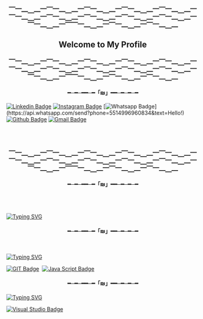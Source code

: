<h3 align= "center">⎺⎻⎼⎽⎼⎻⎺⎻⎼⎽⎼⎻⎺⎻⎼⎽⎼⎻⎺⎻⎼⎽⎼⎻⎺⎻⎼⎽⎼⎻⎺⎻⎼⎽⎼⎻⎺⎻⎼⎽⎼⎻⎺⎻⎼⎽⎼⎻⎺⎻⎼⎽⎼⎻⎺⎻⎼⎽⎼⎻⎺⎻⎼⎽⎼⎻⎺⎺⎻⎼⎽⎼⎻⎺⎻⎼⎽⎼⎻⎺⎻⎼⎽⎼ <br> </h3>
<h2 align= "center"> Welcome to My Profile <br> </h2>
<h3 align= "center">⎺⎻⎼⎽⎼⎻⎺⎻⎼⎽⎼⎻⎺⎻⎼⎽⎼⎻⎺⎻⎼⎽⎼⎻⎺⎻⎼⎽⎼⎻⎺⎻⎼⎽⎼⎻⎺⎻⎼⎽⎼⎻⎺⎻⎼⎽⎼⎻⎺⎻⎼⎽⎼⎻⎺⎻⎼⎽⎼⎻⎺⎻⎼⎽⎼⎻⎺⎺⎻⎼⎽⎼⎻⎺⎻⎼⎽⎼⎻⎺⎻⎼⎽⎼ <br> </h3>
 
<h4 align= "center"> ━─━─━━─━「₪」━━─━─━─━ </h4>
  
[![Linkedin Badge](https://img.shields.io/badge/-LinkedIn-blue?style=flat-square&logo=Linkedin&logoColor=white&link=https://www.linkedin.com/in/afonso-simao/)](https://www.linkedin.com/in/samylle-borges-developer/) 
[![Instagram Badge](https://img.shields.io/badge/-Instagram-red?style=flat-square&logo=Instagram&logoColor=white&link=https://www.instagram.com/afonso2120/)](https://www.instagram.com/serzin_sc/)
[![Whatsapp Badge](https://img.shields.io/badge/-Whatsapp-4CA143?style=flat-square&labelColor=4CA143&logo=whatsapp&logoColor=white&link=https://api.whatsapp.com/send?phone=5514996960834&text=Hello!)](https://api.whatsapp.com/send?phone=5514996960834&text=Hello!)
[![Github Badge](https://img.shields.io/badge/-Github-000?style=flat-square&logo=Github&logoColor=white&link=https://github.com/samylle-code)](https://github.com/samylle-code)
[![Gmail Badge](https://img.shields.io/badge/-Gmail-c14438?style=flat-square&logo=Gmail&logoColor=white&link=mailto:samyllesouzaborges2@gmail.com)](samyllesouzaborges2@gmail.com)
 
<br>
<br>


<h3 align= "center">⎺⎻⎼⎽⎼⎻⎺⎻⎼⎽⎼⎻⎺⎻⎼⎽⎼⎻⎺⎻⎼⎽⎼⎻⎺⎻⎼⎽⎼⎻⎺⎻⎼⎽⎼⎻⎺⎻⎼⎽⎼⎻⎺⎻⎼⎽⎼⎻⎺⎻⎼⎽⎼⎻⎺⎻⎼⎽⎼⎻⎺⎻⎼⎽⎼⎻⎺⎺⎻⎼⎽⎼⎻⎺⎻⎼⎽⎼⎻⎺⎻⎼⎽⎼ <br> </h3>
 
<h4 align= "center"> ━─━─━━─━「₪」━━─━─━─━ </h4>
  

<br>
<br> 

[![Typing SVG](https://readme-typing-svg.herokuapp.com?font=Euphoria+Script&color=%23965BF7&size=40&center=true&lines=Who+am+I%3F+)](https://git.io/typing-svg)

<h4 align= "center"> ━─━─━━─━「₪」━━─━─━─━ </h4>

<br> 

[![Typing SVG](https://readme-typing-svg.herokuapp.com?font=Euphoria+Script&color=%23965BF7&size=40&center=true&lines=I'm+Learning+)](https://git.io/typing-svg)
  

[![GIT Badge](https://img.shields.io/badge/git-%23F05033.svg?style=for-the-badge&logo=git&logoColor=white&https://img.shields.io/badge/c%23-%23239120.svg?style=for-the-badge&logo=c-sharp&logoColor=white)](https://git-scm.com/)
 ​
[![Java Script Badge](https://img.shields.io/badge/JavaScript-323330?style=for-the-badge&logo=javascript&logoColor=F7DF1E&https://img.shields.io/badge/HTML5-E34F26?style=for-the-badge&logo=html5&logoColor=white)](https://www.javascript.com/)

<h4 align= "center"> ━─━─━━─━「₪」━━─━─━─━ </h4>


[![Typing SVG](https://readme-typing-svg.herokuapp.com?font=Euphoria+Script&color=%23965BF7&size=30&center=true&lines=I'm+Using+)](https://git.io/typing-svg) 

[![Visual Studio Badge](https://img.shields.io/badge/Visual%20Studio-5C2D91.svg?style=for-the-badge&logo=visual-studio&logoColor=white)](https://visualstudio.microsoft.com/pt-br/)
